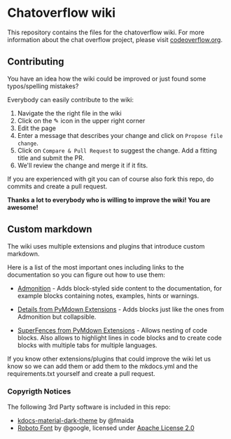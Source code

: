 # Chatoverflow wiki

This repository contains the files for the chatoverflow wiki.
For more information about the chat overflow project, please visit [codeoverflow.org](http://codeoverflow.org).

## Contributing

You have an idea how the wiki could be improved or just found some typos/spelling mistakes?  

Everybody can easily contribute to the wiki:  
1. Navigate the the right file in the wiki
2. Click on the ✎ icon in the upper right corner
3. Edit the page 
4. Enter a message that describes your change and click on `Propose file change`.
6. Click on `Compare & Pull Request` to suggest the change. Add a fitting title and submit the PR.  
5. We'll review the change and merge it if it fits.

If you are experienced with git you can of course also fork this repo, do commits and create a pull request.

**Thanks a lot to everybody who is willing to improve the wiki! You are awesome!**

## Custom markdown
The wiki uses multiple extensions and plugins that introduce custom markdown. 

Here is a list of the most important ones including links to the documentation so you can figure out how to use them:

* [Admonition](https://squidfunk.github.io/mkdocs-material/extensions/admonition/) - Adds block-styled side content to the documentation, for example blocks containing notes, examples, hints or warnings.  

* [Details from PyMdown Extensions](https://facelessuser.github.io/pymdown-extensions/extensions/details/) - Adds blocks just like the ones from Admonition but collapsible.  

* [SuperFences from PyMdown Extensions](https://facelessuser.github.io/pymdown-extensions/extensions/superfences/) - Allows nesting of code blocks. Also allows to highlight lines in code blocks and to create code blocks with multiple tabs for multiple languages.

If you know other extensions/plugins that could improve the wiki let us know so we can add them or add them to the mkdocs.yml and the requirements.txt yourself and create a pull request.

### Copyrigth Notices
The following 3rd Party software is included in this repo:
* [kdocs-material-dark-theme](https://github.com/fmaida/mkdocs-material-dark-theme) by @fmaida
* [Roboto Font](https://github.com/google/roboto) by @google, licensed under [Apache License 2.0](http://www.apache.org/licenses/LICENSE-2.0)

